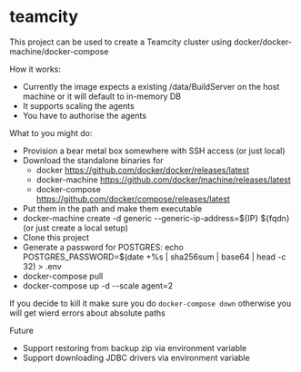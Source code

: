 # teamcity
This project can be used to create a Teamcity cluster using docker/docker-machine/docker-compose

How it works:

 * Currently the image expects a existing /data/BuildServer on the host machine or it will default to in-memory DB
 * It supports scaling the agents
 * You have to authorise the agents

What to you might do:

* Provision a bear metal box somewhere with SSH access (or just local)
* Download the standalone binaries for 
  * docker https://github.com/docker/docker/releases/latest
  * docker-machine https://github.com/docker/machine/releases/latest
  * docker-compose https://github.com/docker/compose/releases/latest
* Put them in the path and make them executable
* docker-machine create -d generic --generic-ip-address=${IP} ${fqdn} (or just create a local setup)
* Clone this project
* Generate a password for POSTGRES: echo POSTGRES_PASSWORD=$(date +%s | sha256sum | base64 | head -c 32) > .env
* docker-compose pull
* docker-compose up -d --scale agent=2

If you decide to kill it make sure you do `docker-compose down` otherwise you will get wierd errors about absolute paths 

Future

 * Support restoring from backup zip via environment variable
 * Support downloading JDBC drivers via environment variable





